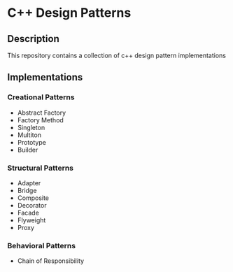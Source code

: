 # C++ Design Patterns
## Description
This repository contains a collection of c++ design pattern implementations
## Implementations

### Creational Patterns
* Abstract Factory
* Factory Method
* Singleton
* Multiton
* Prototype
* Builder
### Structural Patterns
* Adapter
* Bridge
* Composite
* Decorator
* Facade
* Flyweight
* Proxy
### Behavioral Patterns
* Chain of Responsibility